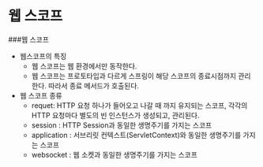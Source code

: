 웹 스코프
======================

###웹 스코프
- 웹스코프의 특징
    - 웹 스코프는 웹 환경에서만 동작한다.
    - 웹 스코프는 프로토타입과 다르게 스프링이 해당 스코프의 종료시점까지 관리한다.
      따라서 종료 메서드가 호출된다.
- 웹 스코프 종류
    - requet: HTTP 요청 하나가 들어오고 나갈 때 까지 유지되는 스코프, 각각의 HTTP 요청마다 별도의 빈 인스턴스가 생성되고, 관리된다.
    - session : HTTP Session과 동일한 생명주기를 가지는 스코프
    - application : 서브리릿 컨텍스트(ServletContext)와 동일한 생명주기를 가지는 스코프
    - websocket : 웹 소켓과 동일한 생명주기를 가지는 스코프
    
      
    